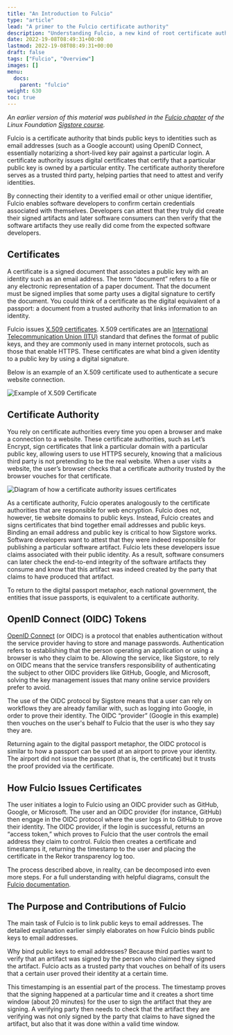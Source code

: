 ```yaml
---
title: "An Introduction to Fulcio"
type: "article"
lead: "A primer to the Fulcio certificate authority"
description: "Understanding Fulcio, a new kind of root certificate authority for code signing under Sigstore"
date: 2022-19-08T08:49:31+00:00
lastmod: 2022-19-08T08:49:31+00:00
draft: false
tags: ["Fulcio", "Overview"]
images: []
menu:
  docs:
    parent: "fulcio"
weight: 630
toc: true
---
```


_An earlier version of this material was published in the [Fulcio chapter](https://learning.edx.org/course/course-v1:LinuxFoundationX+LFS182x+2T2022/block-v1:LinuxFoundationX+LFS182x+2T2022+type@sequential+block@2fbe6328019c4b1fbf934bd3bfb7e308/block-v1:LinuxFoundationX+LFS182x+2T2022+type@vertical+block@1f71fcbe8219471fb82e25731b18be11) of the Linux Foundation [Sigstore course](https://learning.edx.org/course/course-v1:LinuxFoundationX+LFS182x+2T2022/home)._

Fulcio is a certificate authority that binds public keys to identities such as email addresses (such as a Google account) using OpenID Connect, essentially notarizing a short-lived key pair against a particular login. A certificate authority issues digital certificates that certify that a particular public key is owned by a particular entity. The certificate authority therefore serves as a trusted third party, helping parties that need to attest and verify identities. 

By connecting their identity to a verified email or other unique identifier, Fulcio enables software developers to confirm certain credentials associated with themselves. Developers can attest that they truly did create their signed artifacts and later software consumers can then verify that the software artifacts they use really did come from the expected software developers.

## Certificates

A certificate is a signed document that associates a public key with an identity such as an email address. The term “document” refers to a file or any electronic representation of a paper document. That the document must be signed implies that some party uses a digital signature to certify the document. You could think of a certificate as the digital equivalent of a passport: a document from a trusted authority that links information to an identity.

Fulcio issues [X.509 certificates](https://sectigo.com/resource-library/what-is-x509-certificate). X.509 certificates are an [International Telecommunication Union (ITU)](https://www.itu.int/en/about/Pages/default.aspx) standard that defines the format of public keys, and they are commonly used in many internet protocols, such as those that enable HTTPS. These certificates are what bind a given identity to a public key by using a digital signature.

Below is an example of an X.509 certificate used to authenticate a secure website connection.

![Example of X.509 Certificate](Example_of_X.509_Certificate.png)

## Certificate Authority

You rely on certificate authorities every time you open a browser and make a connection to a website. These certificate authorities, such as Let’s Encrypt, sign certificates that link a particular domain with a particular public key, allowing users to use HTTPS securely, knowing that a malicious third party is not pretending to be the real website. When a user visits a website, the user’s browser checks that a certificate authority trusted by the browser vouches for that certificate.

![Diagram of how a certificate authority issues certificates](fulcio-diagram.png)

As a certificate authority, Fulcio operates analogously to the certificate authorities that are responsible for web encryption. Fulcio does not, however, tie website domains to public keys. Instead, Fulcio creates and signs certificates that bind together email addresses and public keys. Binding an email address and public key is critical to how Sigstore works. Software developers want to attest that they were indeed responsible for publishing a particular software artifact. Fulcio lets these developers issue claims associated with their public identity. As a result, software consumers can later check the end-to-end integrity of the software artifacts they consume and know that this artifact was indeed created by the party that claims to have produced that artifact.

To return to the digital passport metaphor, each national government, the entities that issue passports, is equivalent to a certificate authority.

## OpenID Connect (OIDC) Tokens

[OpenID Connect](https://auth0.com/docs/authenticate/protocols/openid-connect-protocol) (or OIDC) is a protocol that enables authentication without the service provider having to store and manage passwords. Authentication refers to establishing that the person operating an application or using a browser is who they claim to be. Allowing the service, like Sigstore, to rely on OIDC means that the service transfers responsibility of authenticating the subject to other OIDC providers like GitHub, Google, and Microsoft, solving the key management issues that many online service providers prefer to avoid.

The use of the OIDC protocol by Sigstore means that a user can rely on workflows they are already familiar with, such as logging into Google, in order to prove their identity. The OIDC “provider” (Google in this example) then vouches on the user's behalf to Fulcio that the user is who they say they are.

Returning again to the digital passport metaphor, the OIDC protocol is similar to how a passport can be used at an airport to prove your identity. The airport did not issue the passport (that is, the certificate) but it trusts the proof provided via the certificate.

## How Fulcio Issues Certificates

The user initiates a login to Fulcio using an OIDC provider such as GitHub, Google, or Microsoft. The user and an OIDC provider (for instance, GitHub) then engage in the OIDC protocol where the user logs in to GitHub to prove their identity. The OIDC provider, if the login is successful, returns an “access token,” which proves to Fulcio that the user controls the email address they claim to control. Fulcio then creates a certificate and timestamps it, returning the timestamp to the user and placing the certificate in the Rekor transparency log too.

The process described above, in reality, can be decomposed into even more steps. For a full understanding with helpful diagrams, consult the [Fulcio documentation](https://github.com/sigstore/fulcio/blob/main/docs/how-certificate-issuing-works.md).

## The Purpose and Contributions of Fulcio

The main task of Fulcio is to link public keys to email addresses. The detailed explanation earlier simply elaborates on how Fulcio binds public keys to email addresses.

Why bind public keys to email addresses? Because third parties want to verify that an artifact was signed by the person who claimed they signed the artifact. Fulcio acts as a trusted party that vouches on behalf of its users that a certain user proved their identity at a certain time.

This timestamping is an essential part of the process. The timestamp proves that the signing happened at a particular time and it creates a short time window (about 20 minutes) for the user to sign the artifact that they are signing. A verifying party then needs to check that the artifact they are verifying was not only signed by the party that claims to have signed the artifact, but also that it was done within a valid time window.
